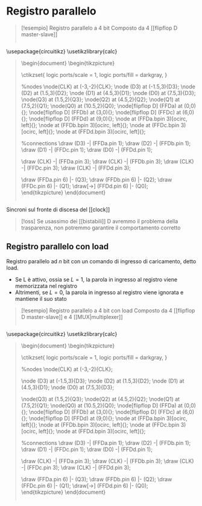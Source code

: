 # Registro parallelo

>[!esempio] Registro parallelo a 4 bit
>Composto da 4 [[flipflop D master-slave]]
>
>```tikz
\usepackage{circuitikz}
\usetikzlibrary{calc}
>
>\begin{document}
>\begin{tikzpicture}
>
>\ctikzset{
>logic ports/scale = 1,
>logic ports/fill = darkgray,
>}
>
>%nodes
>\node(CLK) at (-3,-2){CLK};
>\node (D3) at (-1.5,3){D3};
>\node (D2) at (1.5,3){D2};
>\node (D1) at (4.5,3){D1};
>\node (D0) at (7.5,3){D3};
>\node(Q3) at (1.5,2){Q3};
>\node(Q2) at (4.5,2){Q2};
>\node(Q1) at (7.5,2){Q1};
>\node(Q0) at (10.5,2){Q0};
>\node[flipflop D] (FFDa) at (0,0){};
>\node[flipflop D] (FFDb) at (3,0){};
>\node[flipflop D] (FFDc) at (6,0){};
>\node[flipflop D] (FFDd) at (9,0){};
>\node at (FFDa.bpin 3)[ocirc, left]{};
>\node at (FFDb.bpin 3)[ocirc, left]{};
>\node at (FFDc.bpin 3)[ocirc, left]{};
>\node at (FFDd.bpin 3)[ocirc, left]{};
>
>%connections
>\draw (D3) -| (FFDa.pin 1);
>\draw (D2) -| (FFDb.pin 1);
>\draw (D1) -| (FFDc.pin 1);
>\draw (D0) -| (FFDd.pin 1);
>
>\draw (CLK) -| (FFDa.pin 3);
>\draw (CLK) -| (FFDb.pin 3);
>\draw (CLK) -| (FFDc.pin 3);
>\draw (CLK) -| (FFDd.pin 3);
>
>\draw (FFDa.pin 6) |- (Q3);
>\draw (FFDb.pin 6) |- (Q2);
>\draw (FFDc.pin 6) |- (Q1);
>\draw[->] (FFDd.pin 6) |- (Q0);  
>\end{tikzpicture}
>\end{document}
>```


Sincroni sul fronte di discesa del [[clock]]

>[!oss]
>Se usassimo dei [[bistabili]] D avremmo il problema della trasparenza, non potremmo garantire il comportamento corretto

## Registro parallelo con load

Registro parallelo ad $n$ bit con un comando di ingresso di caricamento, detto load.
- Se L è attivo, ossia se $L=1$, la parola in ingresso al registro viene memorizzata nel registro
- Altrimenti, se $L=0$, la parola in ingresso al registro viene ignorata e mantiene il suo stato


>[!esempio] Registro parallelo a 4 bit con load
>Composto da 4 [[flipflop D master-slave]] e 4 [[MUX|multiplexer]]
>
>```tikz
\usepackage{circuitikz}
\usetikzlibrary{calc}
>
>\begin{document}
>\begin{tikzpicture}
>
>\ctikzset{
>logic ports/scale = 1,
>logic ports/fill = darkgray,
>}
>
>%nodes
>\node(CLK) at (-3,-2){CLK};
>
>\node (D3) at (-1.5,3){D3};
>\node (D2) at (1.5,3){D2};
>\node (D1) at (4.5,3){D1};
>\node (D0) at (7.5,3){D3};
>
>
>\node(Q3) at (1.5,2){Q3};
>\node(Q2) at (4.5,2){Q2};
>\node(Q1) at (7.5,2){Q1};
>\node(Q0) at (10.5,2){Q0};
>\node[flipflop D] (FFDa) at (0,0){};
>\node[flipflop D] (FFDb) at (3,0){};
>\node[flipflop D] (FFDc) at (6,0){};
>\node[flipflop D] (FFDd) at (9,0){};
>\node at (FFDa.bpin 3)[ocirc, left]{};
>\node at (FFDb.bpin 3)[ocirc, left]{};
>\node at (FFDc.bpin 3)[ocirc, left]{};
>\node at (FFDd.bpin 3)[ocirc, left]{};
>
>%connections
>\draw (D3) -| (FFDa.pin 1);
>\draw (D2) -| (FFDb.pin 1);
>\draw (D1) -| (FFDc.pin 1);
>\draw (D0) -| (FFDd.pin 1);
>
>\draw (CLK) -| (FFDa.pin 3);
>\draw (CLK) -| (FFDb.pin 3);
>\draw (CLK) -| (FFDc.pin 3);
>\draw (CLK) -| (FFDd.pin 3);
>
>\draw (FFDa.pin 6) |- (Q3);
>\draw (FFDb.pin 6) |- (Q2);
>\draw (FFDc.pin 6) |- (Q1);
>\draw[->] (FFDd.pin 6) |- (Q0);  
>\end{tikzpicture}
>\end{document}
>```